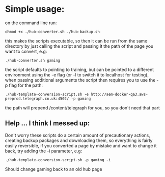 # Simple usage:

on the command line run:

```
chmod +x ./hub-converter.sh ./hub-backup.sh 
```

this makes the scripts executable, so then it can be run from the same directory by just calling the script and passing it the path of the page you want to convert, e.g:

```
./hub-converter.sh gaming
```

the script defaults to pointing to training, but can be pointed to a different environment using the -e flag (or -l to switch it to localhost for testing), when passing additional arguments the script then requires you to use the -p flag for the path:

```
./hub-template-conversion-script.sh -e http://aem-docker-qa3.aws-preprod.telegraph.co.uk:4502/ -p gaming
```

the path will prepend /content/telegraph for you, so you don't need that part

## Help ... I think I messed up:

Don't worry these scripts do a certain amount of precautionary actions, creating backup packages and downloading them, so everything is fairly easily reversible, if you converted a page by mistake and want to change it back, try adding the -i parameter, e.g:

```
./hub-template-conversion-script.sh -p gaming -i
``` 

Should change gaming back to an old hub page
